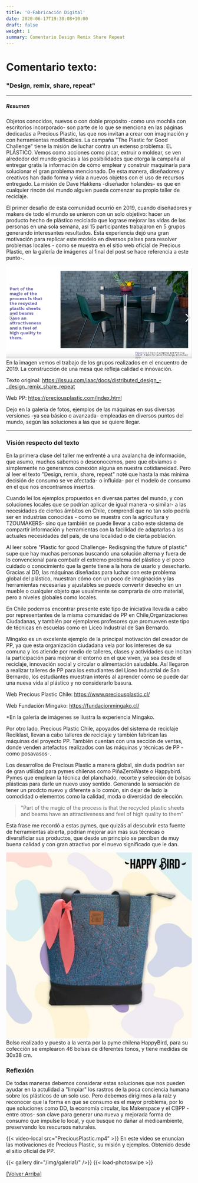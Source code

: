 ```yaml
---
title: '0-Fabricación Digital'
date: 2020-06-17T19:30:08+10:00
draft: false
weight: 1
summary: Comentario Design Remix Share Repeat
---
```


<!-- Ejemplos de códigos Markdown -->

# <a name="top"></a>Comentario texto:  
###  <a name="top"></a>"Design, remix, share, repeat" 












---
##### Resumen
Objetos conocidos, nuevos o con doble propósito -como una mochila con escritorios incorporado- son parte de lo que se menciona en las páginas dedicadas a Precious Plastic, las que nos invitan a crear con imaginación y con herramientas modificables. La campaña "The Plastic for Good Challenge" tiene la misión de luchar contra un extenso problema: EL PLÁSTICO. 
Vemos como acciones como picar, extruir o moldear, se ven alrededor del mundo gracias a las posibilidades que otorga la campaña al entregar gratis la información de cómo emplear y construir maquinaría para solucionar el gran problema mencionado. De esta manera, diseñadores y creativos han dado forma y vida a nuevos objetos con el uso de recursos entregado. 
La misión de Dave Hakkens -diseñador holandés- es que en cualquier rincón del mundo alguien pueda comenzar su propio taller de reciclaje. 

El primer desafío de esta comunidad ocurrió en 2019, cuando diseñadores y makers de todo el mundo se unieron con un solo objetivo: hacer un producto hecho de plástico reciclado que lograse mejorar las vidas de las personas en una sola semana, así 15 participantes trabajaron en 5 grupos generando interesantes resultados. Esta experiencia dejó una gran motivación para replicar este modelo en diversos países para resolver problemas locales - como se muestra en el sitio web oficial de Precious Plastic, en la galería de imágenes al final del post se hace referencia a este punto-. 

![Imagen Texto](/img/mesa.png) En la imagen vemos el trabajo de los grupos realizados en el encuentro de 2019. La construcción de una mesa que refleja calidad e innovación. 


Texto original: https://issuu.com/iaac/docs/distributed_design_-_design_remix_share_repeat

Web PP: https://preciousplastic.com/index.html

Dejo en la galería de fotos, ejemplos de las máquinas en sus diversas versiones -ya sea básico o avanzada- empleadas en diversos puntos del mundo, según las soluciones a las que se quiere llegar. 

---
### Visión respecto del texto 


En la primera clase del taller me enfrenté a una avalancha de información, que asumo, muchos sabemos o desconocemos, pero que obviamos o simplemente no generamos conexión alguna  en nuestra cotidianeidad. Pero al leer el texto "Design, remix, share, repeat" noté que hasta la más mínima decisión de consumo se ve afectada- o influida- por el modelo de consumo en el que nos encontramos insertos. 


Cuando leí los ejemplos propuestos en diversas partes del  mundo, y con soluciones locales que se podrían aplicar de igual manera -o similar- a las necesidades de ciertos ámbitos en Chile, comprendí que no tan solo podría ser en industrias conocidas - como se muestra con la agricultura y TZOUMAKERS- sino que también se puede llevar a cabo este sistema de compartir información y herramientas con la facilidad de adaptarlas a las actuales necesidades del país, de una localidad o de cierta población. 

Al leer sobre "Plastic for good Challenge- Redisgning the future of plastic" supe que hay muchas personas buscando una solución alterna y fuera de lo convencional para combatir el extremo problema del plástico y el poco cuidado o conocimiento que la gente tiene a la hora de usarlo y desecharlo. Gracias al DD, las máquinas diseñadas para luchar con este problema global del plástico, muestran cómo con un poco de imaginación y las herramientas necesarias y ajustables se puede convertir desecho en un mueble o cualquier objeto que usualmente se compraría de otro material, pero a niveles globales como locales. 

En Chile podemos encontrar presente este tipo de iniciativa llevada a cabo por representantes de la misma comunidad de PP en Chile,Organizaciones Ciudadanas, y también por ejemplares profesores que promueven este tipo de técnicas en escuelas como en Liceo Industrial de San Bernardo. 

Mingako es un excelente ejemplo de la principal motivación del creador de PP, ya que esta organización ciudadana vela por los intereses de su comuna y los atiende por medio de talleres, clases y actividades que incitan la participación para mejorar el entorno en el que viven, ya sea desde el reciclaje, innovación social y circular o alimentación saludable. Así llegaron a realizar talleres de PP para los estudiantes del Liceo Industrial de San Bernardo, los estudiantes muestran interés al aprender cómo se puede dar una nueva vida al plástico y no considerarlo basura. 

Web Precious Plastic Chile: https://www.preciousplastic.cl/

Web Fundación Mingako: https://fundacionmingako.cl/

*En la galería de imágenes se ilustra la experiencia Mingako.

Por otro lado, Precious Plastic Chile, apoyados del sistema de reciclaje Reciklast, llevan a cabo talleres de reciclaje y también fabrican las máquinas del proyecto PP. También cuentan con una sección de ventas, donde venden artefactos realizados con las máquinas y técnicas de PP -como posavasos-. 

Los desarrollos de Precious Plastic a manera global, sin duda podrían ser de gran utilidad para pymes chilenas como PiñaZeroWaste o Happybird. Pymes que emplean la técnica del  planchado, recorte y selección de bolsas plásticas para darle un nuevo usoy sentido. Generando la sensación de tener un prodcto nuevo y diferente a lo común, sin dejar de lado la comodidad o elementos como la calidad, moda o diversidad de elección. 



> "Part of the magic of the process is that the recycled plastic sheets and beams have an attractiveness and feel of high quality to them" 


Esta frase me recordó a estas pymes, que quizás al descubrir esta fuente de herramientas abierta, podrían mejorar aún más sus técnicas o diversificiar sus productos, que desde un principio se perciben de muy buena calidad y con gran atractivo por el nuevo significado que le dan. 

![Imagen HappyBird](/img/HappyBird.jpg)  Bolso realizado y puesto a la venta por la pyme chilena HappyBird, para su cofección se emplearon 46 bolsas de diferentes tonos, y tiene medidas de 30x38 cm. 



### Reflexión

De todas maneras debemos considerar estas soluciones que nos pueden ayudar en la actulidad a "limpiar" los rastros de la poca conciencia humana sobre los plásticos de un solo uso. Pero debemos dirigirnos a la raíz y reconocer que la forma en que se consumo es el mayor problema, por lo que soluciones como DD, la economía circular, los Makerspace y el CBPP -entre otros- son clave para generar una nueva y mejorada forma de consumo que impulse lo local, y que busque no dañar al medioambiente, preservando los rescursos naturales. 



{{< video-local src="PreciousPlastic.mp4" >}} En este video se enuncian las motivaciones de Precious Plastic, su misión y ejemplos. Obtenido desde el sitio oficial de PP.



{{< gallery dir="/img/galeria1/" />}} {{< load-photoswipe >}}






[[Volver Arriba]](#top)